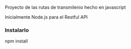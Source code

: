 Proyecto de las rutas de transmilenio hecho en javascript

Inicialmente Node.js para el Restful API

### Instalarlo

npm install
